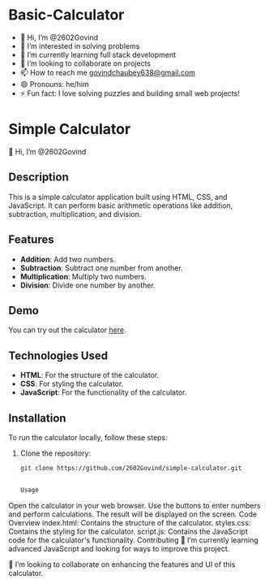 # Basic-Calculator
- 👋 Hi, I’m @2602Govind
- 👀 I’m interested in  solving problems
- 🌱 I’m currently learning   full stack development
- 💞️ I’m looking to collaborate on projects
- 📫 How to reach me  govindchaubey638@gmail.com
- 😄 Pronouns: he/him
- ⚡ Fun fact: I love solving puzzles and building small web projects!


# Simple Calculator

👋 Hi, I’m @2602Govind

## Description

This is a simple calculator application built using HTML, CSS, and JavaScript. It can perform basic arithmetic operations like addition, subtraction, multiplication, and division.

## Features

- **Addition**: Add two numbers.
- **Subtraction**: Subtract one number from another.
- **Multiplication**: Multiply two numbers.
- **Division**: Divide one number by another.

## Demo

You can try out the calculator [here](#).

## Technologies Used

- **HTML**: For the structure of the calculator.
- **CSS**: For styling the calculator.
- **JavaScript**: For the functionality of the calculator.

## Installation

To run the calculator locally, follow these steps:

1. Clone the repository:
   ```bash
   git clone https://github.com/2602Govind/simple-calculator.git


   Usage
Open the calculator in your web browser.
Use the buttons to enter numbers and perform calculations.
The result will be displayed on the screen.
Code Overview
index.html: Contains the structure of the calculator.
styles.css: Contains the styling for the calculator.
script.js: Contains the JavaScript code for the calculator's functionality.
Contributing
🌱 I’m currently learning advanced JavaScript and looking for ways to improve this project.

💞️ I’m looking to collaborate on enhancing the features and UI of this calculator.



<!---
2602Govind/2602Govind is a ✨ special ✨ repository because its `README.md` (this file) appears on your GitHub profile.
You can click the Preview link to take a look at your changes.
--->
